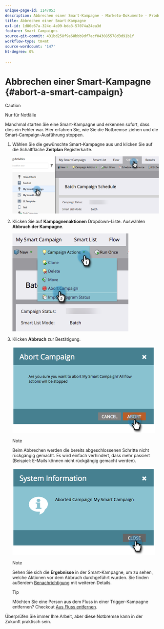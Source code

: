 ```yaml
---
unique-page-id: 1147053
description: Abbrechen einer Smart-Kampagne - Marketo-Dokumente - Produktdokumentation
title: Abbrechen einer Smart-Kampagne
exl-id: 1d80e67a-324c-4a99-bda3-57074a24ea3d
feature: Smart Campaigns
source-git-commit: 431bd258f9a68bbb9df7acf043085578d3d91b1f
workflow-type: tm+mt
source-wordcount: '147'
ht-degree: 0%

---
```


# Abbrechen einer Smart-Kampagne {#abort-a-smart-campaign}

>[!CAUTION]
>
>Nur für Notfälle

Manchmal starten Sie eine Smart-Kampagne und erkennen sofort, dass dies ein Fehler war. Hier erfahren Sie, wie Sie die Notbremse ziehen und die Smart-Campaign-Ausführung stoppen.

1. Wählen Sie die gewünschte Smart-Kampagne aus und klicken Sie auf die Schaltfläche **Zeitplan** Registerkarte.

   ![](assets/abort-a-smart-campaign-1.png)

1. Klicken Sie auf **Kampagnenaktionen** Dropdown-Liste. Auswählen **Abbruch der Kampagne**.

   ![](assets/abort-a-smart-campaign-2.png)

1. Klicken **Abbruch** zur Bestätigung.

   ![](assets/abort-a-smart-campaign-3.png)

   >[!NOTE]
   >
   >Beim Abbrechen werden die bereits abgeschlossenen Schritte nicht rückgängig gemacht. Es wird einfach verhindert, dass mehr passiert (Beispiel: E-Mails können nicht rückgängig gemacht werden).

   ![](assets/abort-a-smart-campaign-4.png)

   >[!NOTE]
   >
   >Sehen Sie sich die **Ergebnisse** in der Smart-Kampagne, um zu sehen, welche Aktionen vor dem Abbruch durchgeführt wurden. Sie finden außerdem  [Benachrichtigung](/help/marketo/product-docs/core-marketo-concepts/miscellaneous/understanding-notifications.md) mit weiteren Details.

   >[!TIP]
   >
   >Möchten Sie eine Person aus dem Fluss in einer Trigger-Kampagne entfernen? Checkout [Aus Fluss entfernen](/help/marketo/product-docs/core-marketo-concepts/smart-campaigns/flow-actions/remove-from-flow.md).

Überprüfen Sie immer Ihre Arbeit, aber diese Notbremse kann in der Zukunft praktisch sein.
